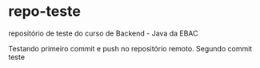 # repo-teste
repositório de teste do curso de Backend - Java da EBAC

Testando primeiro commit e push no repositório remoto.
Segundo commit teste
